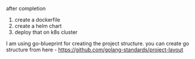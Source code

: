 after completion

1. create a dockerfile
2. create a helm chart
3. deploy that on k8s cluster



I am using go-blueprint for creating the project structure. you can create go structure from here - https://github.com/golang-standards/project-layout